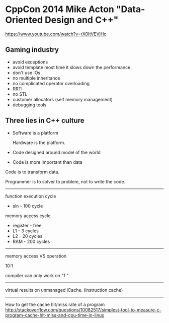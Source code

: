 # CppCon 2014 Mike Acton "Data-Oriented Design and C++"

https://www.youtube.com/watch?v=rX0ItVEVjHc

## Gaming industry 
*  avoid exceptions
*  avoid template
  most time it slows down the performance.
*  don't use IOs
* no multiple inheritance
* no complicated operator overloading
* RRTI 
* no STL
* customer allocators (self memory management)
* debugging tools

## Three lies in C++ culture
* Software is a platform

  Hardware is the platform.

* Code designed around model of the world
* Code is more important than data

Code is to transform data. 

Programmer is to solver to problem, not to write the code.

---
function execution cycle
* sin - 100 cycle

memory access cycle 
* register - free
* L1 - 3 cycles
* L2 - 20 cycles
* RAM - 200 cycles

---

memory access VS operation 

10:1

compiler can only work on "1 "

---

virtual results on unmanaged iCache. (instruction cache)

---

How to get the cache hit/miss rate of a program
http://stackoverflow.com/questions/10082517/simplest-tool-to-measure-c-program-cache-hit-miss-and-cpu-time-in-linux

